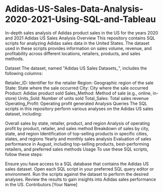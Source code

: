 # Adidas-US-Sales-Data-Analysis-2020-2021-Using-SQL-and-Tableau
In-depth sales analysis of Adidas product sales in the US for the years 2020 and 2021
Adidas US Sales Analysis
Overview
This repository contains SQL scripts for analyzing Adidas sales data in the United States. The dataset used in these scripts provides information on sales volume, revenue, and profitability across different locations, retailers, products, and sales methods.

Dataset
The dataset, named "Adidas US Sales Datasets_", includes the following columns:

Retailer_ID: Identifier for the retailer
Region: Geographic region of the sale
State: State where the sale occurred
City: City where the sale occurred
Product: Adidas product sold
Sales_Method: Method of sale (e.g., online, in-store)
Units_Sold: Number of units sold
Total_Sales: Total sales revenue
Operating_Profit: Operating profit generated
Analysis Queries
The SQL scripts in this repository perform various analyses on the Adidas US sales dataset, including:

Overall sales by state, retailer, product, and region
Analysis of operating profit by product, retailer, and sales method
Breakdown of sales by city, state, and region
Identification of top-selling products in specific cities, states, and regions
Yearly and monthly sales analysis
Evaluation of sales performance in August, including top-selling products, best-performing retailers, and preferred sales methods
Usage
To use these SQL scripts, follow these steps:

Ensure you have access to a SQL database that contains the Adidas US sales dataset.
Open each SQL script in your preferred SQL query editor or environment.
Run the scripts against the dataset to perform the desired analyses.
Review the results to gain insights into Adidas sales performance in the US.
Contributors
[Your Name]
